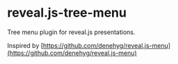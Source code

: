 # reveal.js-tree-menu
Tree menu plugin for reveal.js presentations.

Inspired by [https://github.com/denehyg/reveal.js-menu](https://github.com/denehyg/reveal.js-menu)
